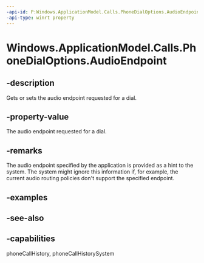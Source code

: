 ```yaml
---
-api-id: P:Windows.ApplicationModel.Calls.PhoneDialOptions.AudioEndpoint
-api-type: winrt property
---
```


<!-- Property syntax
public Windows.ApplicationModel.Calls.PhoneAudioRoutingEndpoint AudioEndpoint { get;  set; }
-->

# Windows.ApplicationModel.Calls.PhoneDialOptions.AudioEndpoint

## -description
Gets or sets the audio endpoint requested for a dial.

## -property-value
The audio endpoint requested for a dial.

## -remarks
The audio endpoint specified by the application is provided as a hint to the system. The system might ignore this information if, for example, the current audio routing policies don't support the specified endpoint.

## -examples

## -see-also

## -capabilities
phoneCallHistory, phoneCallHistorySystem
